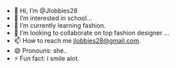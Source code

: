 - 👋 Hi, I’m @Jlobbies28
- 👀 I’m interested in school...
- 🌱 I’m currently learning fashion.
- 💞️ I’m looking to collaborate on top fashion designer ...
- 📫 How to reach me jlobbies28@gmail.com.
- 😄 Pronouns: she..
- ⚡ Fun fact: i smile alot.

<!---
Jlobbies28/Jlobbies28 is a ✨ special ✨ repository because its `README.md` (this file) appears on your GitHub profile.
You can click the Preview link to take a look at your changes.
--->
